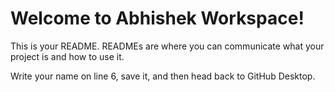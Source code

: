 # Welcome to Abhishek Workspace!

This is your README. READMEs are where you can communicate what your project is and how to use it.

Write your name on line 6, save it, and then head back to GitHub Desktop.
